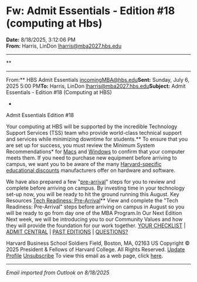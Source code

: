 # Fw: Admit Essentials - Edition #18 (computing at Hbs)

**Date:** 8/18/2025, 3:12:06 PM  
**From:** Harris, LinDon <lharris@mba2027.hbs.edu>

---

**

---

From:** HBS Admit Essentials <incomingMBA@hbs.edu>**Sent:** Sunday, July 6, 2025 5:00 PM**To:** Harris, LinDon <lharris@mba2027.hbs.edu>**Subject:** Admit Essentials - Edition #18 (Computing at HBS) 
 

*
Admit Essentials
Edition #18

Your computing at HBS will be supported by the incredible Technology Support Services (TSS) team who provide world-class technical support and services while minimizing downtime for students.**
To ensure that you are set up for success, you must review the Minimum System Recommendations* for [Macs](https://na01.safelinks.protection.outlook.com/?url=https%3A%2F%2Fclick.mc.email.hbs.edu%2F%3Fqs%3D1e1b32129e2ac30c777904afe0b31a7db14ca6afc63d5996b4477da69948c18078fda879ae04b2c3536927109983431208eb87ca9c8c0f00&data=05%7C02%7C%7C45d181bfe7ee42bf8aa208ddde8b1d47%7C84df9e7fe9f640afb435aaaaaaaaaaaa%7C1%7C0%7C638911411261203621%7CUnknown%7CTWFpbGZsb3d8eyJFbXB0eU1hcGkiOnRydWUsIlYiOiIwLjAuMDAwMCIsIlAiOiJXaW4zMiIsIkFOIjoiTWFpbCIsIldUIjoyfQ%3D%3D%7C0%7C%7C%7C&sdata=y6AkE05%2F4oBQwwGlZjdYbdqUAgVu%2FML%2F%2BYnH4Lnm4RI%3D&reserved=0) and [Windows](https://na01.safelinks.protection.outlook.com/?url=https%3A%2F%2Fclick.mc.email.hbs.edu%2F%3Fqs%3D1e1b32129e2ac30c993637499aa1eef47af3449c693d75f4a456a41079703da25f1f99658af99895af19ad11ecd517ed66008e2b2bc30e46&data=05%7C02%7C%7C45d181bfe7ee42bf8aa208ddde8b1d47%7C84df9e7fe9f640afb435aaaaaaaaaaaa%7C1%7C0%7C638911411261236948%7CUnknown%7CTWFpbGZsb3d8eyJFbXB0eU1hcGkiOnRydWUsIlYiOiIwLjAuMDAwMCIsIlAiOiJXaW4zMiIsIkFOIjoiTWFpbCIsIldUIjoyfQ%3D%3D%7C0%7C%7C%7C&sdata=1soTT0GWqm%2Fk%2Bxe1IJ71O79XuRTXOMq9aTbRaYz25sY%3D&reserved=0) to confirm that your computer meets them. If you need to purchase new equipment before arriving to campus, we want you to be aware of the many [Harvard-specific educational discounts](https://na01.safelinks.protection.outlook.com/?url=https%3A%2F%2Fclick.mc.email.hbs.edu%2F%3Fqs%3D1e1b32129e2ac30cabe0eafb627784f05ce350b323645f0c8388d15da11a1b4372db54e402dccc91a1590c239bf596cc6dbd57b979627456&data=05%7C02%7C%7C45d181bfe7ee42bf8aa208ddde8b1d47%7C84df9e7fe9f640afb435aaaaaaaaaaaa%7C1%7C0%7C638911411261251670%7CUnknown%7CTWFpbGZsb3d8eyJFbXB0eU1hcGkiOnRydWUsIlYiOiIwLjAuMDAwMCIsIlAiOiJXaW4zMiIsIkFOIjoiTWFpbCIsIldUIjoyfQ%3D%3D%7C0%7C%7C%7C&sdata=Ol8htRTJbQUofsmvNJJ0EvDj9zV2Dr5qoliiryw1tB4%3D&reserved=0) manufacturers offer on hardware and software.

We have also prepared a few "[pre-arrival](https://na01.safelinks.protection.outlook.com/?url=https%3A%2F%2Fclick.mc.email.hbs.edu%2F%3Fqs%3D1e1b32129e2ac30c76a94f6299b0e5ac4ae2b206ed792bfa66e5ea32218a478299ef0a6281bd3345d7c7578d017615886de3caa5b90a089f&data=05%7C02%7C%7C45d181bfe7ee42bf8aa208ddde8b1d47%7C84df9e7fe9f640afb435aaaaaaaaaaaa%7C1%7C0%7C638911411261267163%7CUnknown%7CTWFpbGZsb3d8eyJFbXB0eU1hcGkiOnRydWUsIlYiOiIwLjAuMDAwMCIsIlAiOiJXaW4zMiIsIkFOIjoiTWFpbCIsIldUIjoyfQ%3D%3D%7C0%7C%7C%7C&sdata=VDZ03i8dGhrjTTJi4Oq19M%2Bf637bdMy5e9FAycVNlkE%3D&reserved=0)" steps for you to review and complete before arriving on campus. By investing time in your technology set-up now, you will be ready to hit the ground running this August. Key Resources
[Tech Readiness: Pre-Arrival](https://na01.safelinks.protection.outlook.com/?url=https%3A%2F%2Fclick.mc.email.hbs.edu%2F%3Fqs%3D1e1b32129e2ac30ccd753592de0290d09369c96aa4c6dbf755a4cdc9b24be70f6924017f4c72fad85011af2d47657b8abdb2057f671e4f57&data=05%7C02%7C%7C45d181bfe7ee42bf8aa208ddde8b1d47%7C84df9e7fe9f640afb435aaaaaaaaaaaa%7C1%7C0%7C638911411261281852%7CUnknown%7CTWFpbGZsb3d8eyJFbXB0eU1hcGkiOnRydWUsIlYiOiIwLjAuMDAwMCIsIlAiOiJXaW4zMiIsIkFOIjoiTWFpbCIsIldUIjoyfQ%3D%3D%7C0%7C%7C%7C&sdata=cUrcvODmQsKgXj6jDe1HD8TIDauTQ0eWxRVbTIE3NJ4%3D&reserved=0)**
View and complete the "Tech Readiness: Pre-Arrival" steps before arriving on campus in August so you will be ready to go from day one of the MBA Program.In Our Next Edition
Next week, we will be introducing you to our Community Values and how they will provide the foundation for our work together.
[YOUR CHECKLIST](https://na01.safelinks.protection.outlook.com/?url=https%3A%2F%2Fclick.mc.email.hbs.edu%2F%3Fqs%3D1e1b32129e2ac30c58d0418c4f5b51aeacede68a2e2c07f0987ff6c2f2a9a1d50bc3ba500df4714aad7f34be736ef619642f8866153c26b0&data=05%7C02%7C%7C45d181bfe7ee42bf8aa208ddde8b1d47%7C84df9e7fe9f640afb435aaaaaaaaaaaa%7C1%7C0%7C638911411261297157%7CUnknown%7CTWFpbGZsb3d8eyJFbXB0eU1hcGkiOnRydWUsIlYiOiIwLjAuMDAwMCIsIlAiOiJXaW4zMiIsIkFOIjoiTWFpbCIsIldUIjoyfQ%3D%3D%7C0%7C%7C%7C&sdata=mQiroWdm%2FMqmBiWwMKbRxZNdoztVA%2Fx5H03Bvu2r094%3D&reserved=0) | [ADMIT CENTRAL](https://na01.safelinks.protection.outlook.com/?url=https%3A%2F%2Fclick.mc.email.hbs.edu%2F%3Fqs%3D1e1b32129e2ac30c1dc0b6f4711a026f69635bf87c95422c3ee0bb23b0b27695e509addaa3b68f97c3ca7c434dfb3785b908fb1ffbf884de&data=05%7C02%7C%7C45d181bfe7ee42bf8aa208ddde8b1d47%7C84df9e7fe9f640afb435aaaaaaaaaaaa%7C1%7C0%7C638911411261312213%7CUnknown%7CTWFpbGZsb3d8eyJFbXB0eU1hcGkiOnRydWUsIlYiOiIwLjAuMDAwMCIsIlAiOiJXaW4zMiIsIkFOIjoiTWFpbCIsIldUIjoyfQ%3D%3D%7C0%7C%7C%7C&sdata=UWhgLAAt0augAibZE%2BtZgM2Q4jIyX79oW3%2FeIbfwYiA%3D&reserved=0) | [PAST EDITIONS](https://na01.safelinks.protection.outlook.com/?url=https%3A%2F%2Fclick.mc.email.hbs.edu%2F%3Fqs%3D1e1b32129e2ac30c1e32c3194cf37d0270994d8a4f26df4e76d13ad60a21596376b66eab3acb8aa64eace8644dce7f81b2973bb2f27fd8fc&data=05%7C02%7C%7C45d181bfe7ee42bf8aa208ddde8b1d47%7C84df9e7fe9f640afb435aaaaaaaaaaaa%7C1%7C0%7C638911411261326511%7CUnknown%7CTWFpbGZsb3d8eyJFbXB0eU1hcGkiOnRydWUsIlYiOiIwLjAuMDAwMCIsIlAiOiJXaW4zMiIsIkFOIjoiTWFpbCIsIldUIjoyfQ%3D%3D%7C0%7C%7C%7C&sdata=xlD29CSQ1DjT3uW91mTzOAnOG%2FJmgmgoL1lsAgeoVZo%3D&reserved=0) | [QUESTIONS?](https://na01.safelinks.protection.outlook.com/?url=https%3A%2F%2Fclick.mc.email.hbs.edu%2F%3Fqs%3D1e1b32129e2ac30c6820ddd9e9ba346bf8d035c784791cc508b0ae1a60f942f93f0e49d8fc40618766788135200f430b437f9410195edc2d&data=05%7C02%7C%7C45d181bfe7ee42bf8aa208ddde8b1d47%7C84df9e7fe9f640afb435aaaaaaaaaaaa%7C1%7C0%7C638911411261341221%7CUnknown%7CTWFpbGZsb3d8eyJFbXB0eU1hcGkiOnRydWUsIlYiOiIwLjAuMDAwMCIsIlAiOiJXaW4zMiIsIkFOIjoiTWFpbCIsIldUIjoyfQ%3D%3D%7C0%7C%7C%7C&sdata=4v%2Fxyw6aUW%2BNt4B8floOt0HC199XuBJoUrO8bXgOfeU%3D&reserved=0)

Harvard Business School
Soldiers Field, Boston, MA, 02163 US
Copyright © 2025 President & Fellows of Harvard College. All Rights Reserved.
[Update Profile](https://na01.safelinks.protection.outlook.com/?url=https%3A%2F%2Fclick.mc.email.hbs.edu%2Fprofile_center.aspx%3Fqs%3D1b7ec934cc4d03d437c980823570b27983b2154de5f03cd5da4f93000f0dcc2b2fd89a3d43edcd35c6e9f738b33babb4013c43e6927748e6e7147f7f1508dfab&data=05%7C02%7C%7C45d181bfe7ee42bf8aa208ddde8b1d47%7C84df9e7fe9f640afb435aaaaaaaaaaaa%7C1%7C0%7C638911411261372593%7CUnknown%7CTWFpbGZsb3d8eyJFbXB0eU1hcGkiOnRydWUsIlYiOiIwLjAuMDAwMCIsIlAiOiJXaW4zMiIsIkFOIjoiTWFpbCIsIldUIjoyfQ%3D%3D%7C0%7C%7C%7C&sdata=k9Jy%2FXStF%2FUymb9ZEJG7pq67wu6vco6UGI2aNueijbA%3D&reserved=0) [Unsubscribe](https://na01.safelinks.protection.outlook.com/?url=https%3A%2F%2Fclick.mc.email.hbs.edu%2Fsubscription_center.aspx%3Fqs%3D1b7ec934cc4d03d436de11670dd90a84837e569401c3a2e00560d95ab8616af3a173614817a892de4c64129452d5a476e34bce9431ec4c33472466a2c2fd8e67&data=05%7C02%7C%7C45d181bfe7ee42bf8aa208ddde8b1d47%7C84df9e7fe9f640afb435aaaaaaaaaaaa%7C1%7C0%7C638911411261384218%7CUnknown%7CTWFpbGZsb3d8eyJFbXB0eU1hcGkiOnRydWUsIlYiOiIwLjAuMDAwMCIsIlAiOiJXaW4zMiIsIkFOIjoiTWFpbCIsIldUIjoyfQ%3D%3D%7C0%7C%7C%7C&sdata=m2GY4ef1qaqCT1Rni4149wB%2BSn19C7cTbvZY0HKOm40%3D&reserved=0)
To view this email as a web page, click [here](https://na01.safelinks.protection.outlook.com/?url=https%3A%2F%2Fview.mc.email.hbs.edu%2F%3Fqs%3D4f06e2ea03db76f691203f472f5f6b1d4b5cc29bb92449e8de665c8aad6bd77849866c28968ae94dd5ae2e179d8eda21d46d5afb06e5f3282ad8f940e8b33ed9528c1fac9f8814c3&data=05%7C02%7C%7C45d181bfe7ee42bf8aa208ddde8b1d47%7C84df9e7fe9f640afb435aaaaaaaaaaaa%7C1%7C0%7C638911411261395468%7CUnknown%7CTWFpbGZsb3d8eyJFbXB0eU1hcGkiOnRydWUsIlYiOiIwLjAuMDAwMCIsIlAiOiJXaW4zMiIsIkFOIjoiTWFpbCIsIldUIjoyfQ%3D%3D%7C0%7C%7C%7C&sdata=MIDF7ENPgS4Cu0LqhTlxMYFsTFFzkxMNIRh675naPfg%3D&reserved=0).

---

*Email imported from Outlook on 8/18/2025*